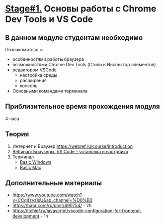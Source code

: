 # [Stage#1.](../../) Основы работы с Chrome Dev Tools и VS Code
## В данном модуле студентам необходимо
Познакомиться с:
- особенностями работы браузера
- возможностями Chrome Dev Tools (Стили и Инспектор элементов)
- редактором VSCode
    - настройка среды
    - расширения
    - консоль
- Основными командами терминала

## Приблизительное время прохождения модуля
4 часа

## Теория
1. Интернет и Браузер https://webref.ru/course/introduction
2. [Вебинар: Браузеры. VS Code – установка и настройка](https://www.youtube.com/watch?v=nd2VYxOsOwY)
3. Терминал
     - [Basic Windows](https://www.digitalcitizen.life/command-prompt-how-use-basic-commands)
     - [Basic Mac](https://www.imore.com/how-use-terminal-mac-when-you-have-no-idea-where-start)

## Дополнительные материалы
- https://www.youtube.com/watch?v=CCqifzyzIsU&ab_channel=%D0%B0
- https://habr.com/ru/post/490754/ - 2h
- https://itchief.ru/javascript/vscode-configuration-for-frontend-development - 1h
